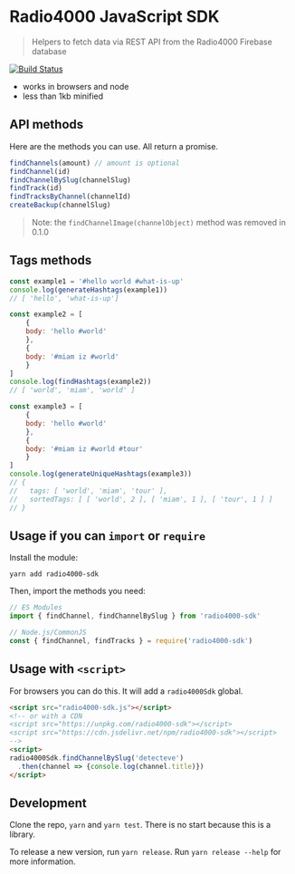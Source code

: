 # Radio4000 JavaScript SDK

> Helpers to fetch data via REST API from the Radio4000 Firebase database

[![Build Status](https://travis-ci.org/internet4000/radio4000-js-sdk.svg?branch=master)](https://travis-ci.org/internet4000/radio4000-js-sdk)

- works in browsers and node
- less than 1kb minified

## API methods

Here are the methods you can use. All return a promise.

```js
findChannels(amount) // amount is optional
findChannel(id)
findChannelBySlug(channelSlug)
findTrack(id)
findTracksByChannel(channelId)
createBackup(channelSlug)
```

> Note: the `findChannelImage(channelObject)` method was removed in 0.1.0

## Tags methods

``` js
const example1 = '#hello world #what-is-up'
console.log(generateHashtags(example1))
// [ 'hello', 'what-is-up']

const example2 = [
    {
	body: 'hello #world'
    },
    {
	body: '#miam iz #world'
    }
]
console.log(findHashtags(example2))
// [ 'world', 'miam', 'world' ]

const example3 = [
    {
	body: 'hello #world'
    },
    {
	body: '#miam iz #world #tour'
    }
]
console.log(generateUniqueHashtags(example3))
// {
//   tags: [ 'world', 'miam', 'tour' ],
//   sortedTags: [ [ 'world', 2 ], [ 'miam', 1 ], [ 'tour', 1 ] ]
// }
```

## Usage if you can `import` or `require`

Install the module:

```
yarn add radio4000-sdk
```

Then, import the methods you need:

```js
// ES Modules
import { findChannel, findChannelBySlug } from 'radio4000-sdk'

// Node.js/CommonJS
const { findChannel, findTracks } = require('radio4000-sdk')
```

## Usage with `<script>`

For browsers you can do this. It will add a `radio4000Sdk` global.

```html
<script src="radio4000-sdk.js"></script>
<!-- or with a CDN
<script src="https://unpkg.com/radio4000-sdk"></script>
<script src="https://cdn.jsdelivr.net/npm/radio4000-sdk"></script>
-->
<script>
radio4000Sdk.findChannelBySlug('detecteve')
  .then(channel => {console.log(channel.title)})
</script>
```

## Development

Clone the repo, `yarn` and `yarn test`. There is no start because this is a library.

To release a new version, run `yarn release`. Run `yarn release --help` for more information.
